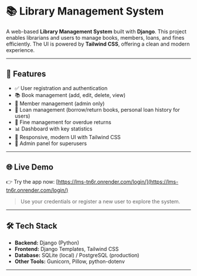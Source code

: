 # 📚 Library Management System

A web-based **Library Management System** built with **Django**. This project enables librarians and users to manage books, members, loans, and fines efficiently. The UI is powered by **Tailwind CSS**, offering a clean and modern experience.

---

## 🚀 Features

- ✅ User registration and authentication
- 📚 Book management (add, edit, delete, view)
- 👥 Member management (admin only)
- 🔁 Loan management (borrow/return books, personal loan history for users)
- 💸 Fine management for overdue returns
- 📊 Dashboard with key statistics
- 📱 Responsive, modern UI with Tailwind CSS
- 🔐 Admin panel for superusers

---

## 🌐 Live Demo

👉 Try the app now: [https://lms-tn6r.onrender.com/login/](https://lms-tn6r.onrender.com/login/)

> Use your credentials or register a new user to explore the system.

---

## 🛠 Tech Stack

- **Backend:** Django (Python)
- **Frontend:** Django Templates, Tailwind CSS
- **Database:** SQLite (local) / PostgreSQL (production)
- **Other Tools:** Gunicorn, Pillow, python-dotenv

---
